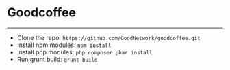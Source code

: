 # Goodcoffee
---

- Clone the repo: `https://github.com/GoodNetwork/goodcoffee.git`
- Install npm modules: `npm install`
- Install php modules: `php composer.phar install`
- Run grunt build: `grunt build`

